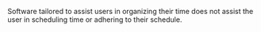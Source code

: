 Software tailored to assist users in organizing their time does not assist the user in scheduling time or adhering to their schedule.
